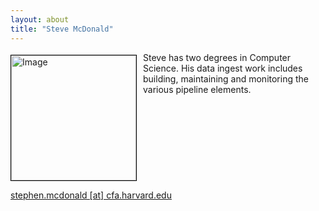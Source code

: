 ```yaml
---
layout: about
title: "Steve McDonald"
---
```


<img src="{{ site.baseurl }}/img/team/smcdonald.png" height="200" width="200" alt="Image" style="float: left; margin: 4px 10px 0px 0px; border: 1px solid #000000;">

Steve has two degrees in Computer Science. His data ingest work includes building, maintaining and monitoring the various pipeline elements.

<br style="clear:left;"/>

[stephen.mcdonald [at] cfa.harvard.edu](mailto:stephen.mcdonald@cfa.harvard.edu)
